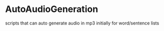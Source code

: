 # AutoAudioGeneration
scripts that can auto generate audio in mp3 initially for word/sentence lists 
